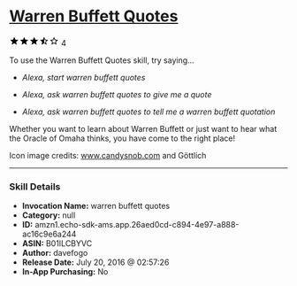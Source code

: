 # [Warren Buffett Quotes](http://alexa.amazon.com/#skills/amzn1.echo-sdk-ams.app.26aed0cd-c894-4e97-a888-ac16c9e6a244)
![3.5 stars](../../images/ic_star_black_18dp_1x.png)![3.5 stars](../../images/ic_star_black_18dp_1x.png)![3.5 stars](../../images/ic_star_black_18dp_1x.png)![3.5 stars](../../images/ic_star_half_black_18dp_1x.png)![3.5 stars](../../images/ic_star_border_black_18dp_1x.png) 4

To use the Warren Buffett Quotes skill, try saying...

* *Alexa, start warren buffett quotes*

* *Alexa, ask warren buffett quotes to give me a quote*

* *Alexa, ask warren buffett quotes to tell me a warren buffett quotation*

Whether you want to learn about Warren Buffett or just want to hear what the Oracle of Omaha thinks, you have come to the right place!




Icon image credits: www.candysnob.com and Göttlich

***

### Skill Details

* **Invocation Name:** warren buffett quotes
* **Category:** null
* **ID:** amzn1.echo-sdk-ams.app.26aed0cd-c894-4e97-a888-ac16c9e6a244
* **ASIN:** B01ILCBYVC
* **Author:** davefogo
* **Release Date:** July 20, 2016 @ 02:57:26
* **In-App Purchasing:** No
